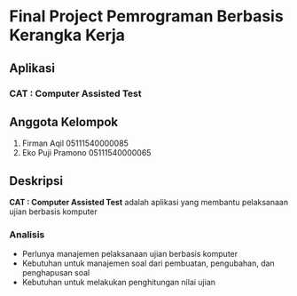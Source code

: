 # Final Project Pemrograman Berbasis Kerangka Kerja
## Aplikasi
### CAT : Computer Assisted Test

## Anggota Kelompok
1. Firman Aqil 05111540000085
2. Eko Puji Pramono 05111540000065

## Deskripsi
**CAT : Computer Assisted Test** adalah aplikasi yang membantu pelaksanaan ujian berbasis komputer  
### Analisis
- Perlunya manajemen pelaksanaan ujian berbasis komputer
- Kebutuhan untuk manajemen soal dari pembuatan, pengubahan, dan penghapusan soal
- Kebutuhan untuk melakukan penghitungan nilai ujian